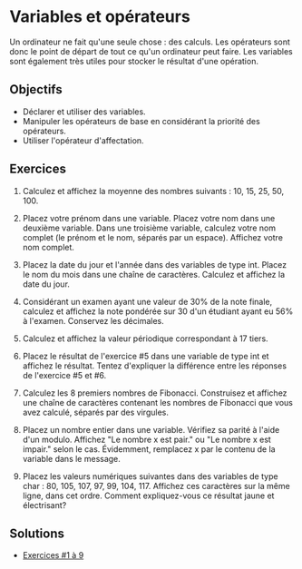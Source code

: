 Variables et opérateurs
=======================

Un ordinateur ne fait qu'une seule chose : des calculs. Les opérateurs sont donc
le point de départ de tout ce qu'un ordinateur peut faire. Les variables sont
également très utiles pour stocker le résultat d'une opération.

Objectifs
---------

* Déclarer et utiliser des variables.
* Manipuler les opérateurs de base en considérant la priorité des opérateurs.
* Utiliser l'opérateur d'affectation.

Exercices
---------

1. Calculez et affichez la moyenne des nombres suivants : 10, 15, 25, 50, 100.

2. Placez votre prénom dans une variable. Placez votre nom dans une deuxième
   variable. Dans une troisième variable, calculez votre nom complet (le prénom
   et le nom, séparés par un espace). Affichez votre nom complet.

3. Placez la date du jour et l'année dans des variables de type int. Placez le
   nom du mois dans une chaîne de caractères. Calculez et affichez la date du
   jour.

4. Considérant un examen ayant une valeur de 30% de la note finale, calculez et
   affichez la note pondérée sur 30 d'un étudiant ayant eu 56% à l'examen.
   Conservez les décimales.

5. Calculez et affichez la valeur périodique correspondant à 17 tiers.

6. Placez le résultat de l'exercice #5 dans une variable de type int et affichez
   le résultat. Tentez d'expliquer la différence entre les réponses de
   l'exercice #5 et #6.

7. Calculez les 8 premiers nombres de Fibonacci. Construisez et affichez une
   chaîne de caractères contenant les nombres de Fibonacci que vous avez
   calculé, séparés par des virgules.

8. Placez un nombre entier dans une variable. Vérifiez sa parité à l'aide d'un
   modulo. Affichez "Le nombre x est pair." ou "Le nombre x est impair." selon
   le cas. Évidemment, remplacez x par le contenu de la variable dans le message.

9. Placez les valeurs numériques suivantes dans des variables de type char : 80, 105, 107, 97, 99, 104, 117.
   Affichez ces caractères sur la même ligne, dans cet ordre. Comment
   expliquez-vous ce résultat jaune et électrisant?

Solutions
---------

* [Exercices #1 à 9](Solution.java)
